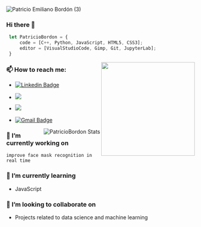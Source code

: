![Patricio Emiliano Bordón (3)](https://user-images.githubusercontent.com/95234993/154117928-40d2a748-e77d-4f36-89bc-b58dea7f0a7a.gif)
### Hi there 👋
```js
 let PatricioBordon = {
     code = [C++, Python, JavaScript, HTML5, CSS3];
     editor = [VisualStudioCode, Gimp, Git, JupyterLab];
 }

```
<img align= "right" width= "250" src= "https://pa1.narvii.com/6580/8098c6e9207376889eeb0532d9f5a0723c4d73f5_hq.gif"/>

### 📫 How to reach me:

- [![Linkedin Badge](https://img.shields.io/badge/-Patricio_Bordon_-blue?style=plastic&logo=Linkedin&link=https://www.linkedin.com/in/patricio-bordon-6511981b3/)](https://www.linkedin.com/in/patricio-bordon-6511981b3/)
- [<img src = "https://img.shields.io/badge/instagram-patricio_bordon_-%23E4405F.svg?&style=plastic&logo=instagram">](https://www.instagram.com/patricio_bordon_/?hl=es)
- <img src="https://img.shields.io/badge/Whatsapp-+5491154635022-25D366.svg?logo=whatsapp&style=plastic">
- [![Gmail Badge](https://img.shields.io/badge/-patriciobordon123@gmail.com-c14438?style=plastic&logo=Gmail&link=mailto:patriciobordon123@gmail.com)](mailto:patriciobordon123@gmail.com)


  <img align= "right" src="https://github-readme-stats.vercel.app/api?username=PatricioBordon&show_icons=true" alt="PatricioBordon Stats" />
</a>

### 🔭 I’m currently working on 
``
 improve face mask recognition in real time
``
### 🌱 I’m currently learning 
- JavaScript
### 👯 I’m looking to collaborate on 
- Projects related to data science and machine learning
